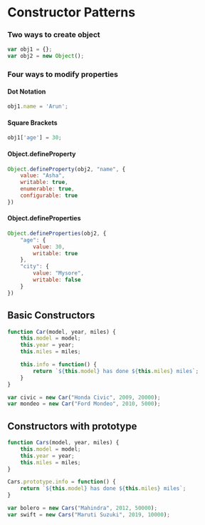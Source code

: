 # Constructor Patterns

### Two ways to create object
```javascript
var obj1 = {};
var obj2 = new Object();
```

### Four ways to modify properties
#### Dot Notation
```javascript
obj1.name = 'Arun';
```
#### Square Brackets
```javascript
obj1['age'] = 30;
```
#### Object.defineProperty
```javascript
Object.defineProperty(obj2, "name", {
    value: "Asha",
    writable: true,
    enumerable: true,
    configurable: true
})
```
#### Object.defineProperties
```javascript
Object.defineProperties(obj2, {
    "age": {
        value: 30,
        writable: true
    },
    "city": {
        value: "Mysore",
        writable: false
    }
})
```
## Basic Constructors
```javascript
function Car(model, year, miles) {
    this.model = model;
    this.year = year;
    this.miles = miles;

    this.info = function() {
        return `${this.model} has done ${this.miles} miles`;
    }
}

var civic = new Car("Honda Civic", 2009, 20000);
var mondeo = new Car("Ford Mondeo", 2010, 5000);
```
## Constructors with prototype
```javascript
function Cars(model, year, miles) {
    this.model = model;
    this.year = year;
    this.miles = miles;
}

Cars.prototype.info = function() {
    return `${this.model} has done ${this.miles} miles`;
}

var bolero = new Cars("Mahindra", 2012, 50000);
var swift = new Cars("Maruti Suzuki", 2019, 10000);
```